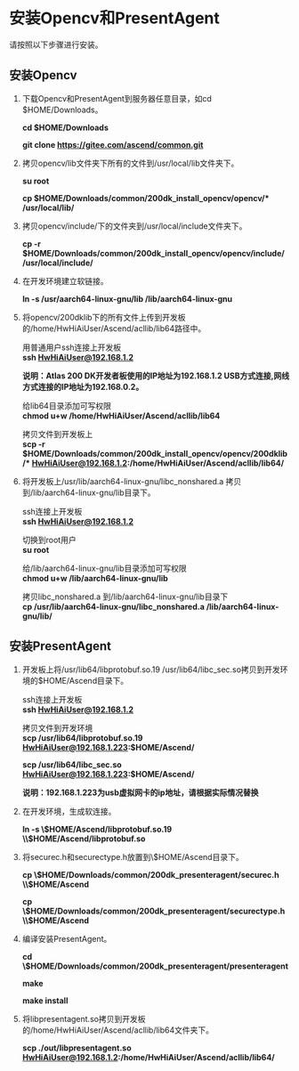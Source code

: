 # 安装Opencv和PresentAgent<a name="ZH-CN_TOPIC_0228768065"></a>

请按照以下步骤进行安装。

## 安装Opencv

1.  下载Opencv和PresentAgent到服务器任意目录，如cd $HOME/Downloads。  

    **cd $HOME/Downloads**  

    **git clone https://gitee.com/ascend/common.git**  

2.  拷贝opencv/lib文件夹下所有的文件到/usr/local/lib文件夹下。  

    **su root**

    **cp $HOME/Downloads/common/200dk_install_opencv/opencv/\* /usr/local/lib/**

3.  拷贝opencv/include/下的文件夹到/usr/local/include文件夹下。  

    **cp -r $HOME/Downloads/common/200dk_install_opencv/opencv/include/ /usr/local/include/**    

4.  在开发环境建立软链接。  

    **ln -s /usr/aarch64-linux-gnu/lib /lib/aarch64-linux-gnu**
  
5.  将opencv/200dklib下的所有文件上传到开发板的/home/HwHiAiUser/Ascend/acllib/lib64路径中。  

    用普通用户ssh连接上开发板  
    **ssh HwHiAiUser@192.168.1.2**  

    **说明：Atlas 200 DK开发者板使用的IP地址为192.168.1.2 USB方式连接,网线方式连接的IP地址为192.168.0.2。**

    给lib64目录添加可写权限  
    **chmod u+w /home/HwHiAiUser/Ascend/acllib/lib64** 
 
    拷贝文件到开发板上  
    **scp -r $HOME/Downloads/common/200dk_install_opencv/opencv/200dklib/\* HwHiAiUser@192.168.1.2:/home/HwHiAiUser/Ascend/acllib/lib64/**  

6.  将开发板上/usr/lib/aarch64-linux-gnu/libc_nonshared.a 拷贝到/lib/aarch64-linux-gnu/lib目录下。  
    
    ssh连接上开发板  
    **ssh HwHiAiUser@192.168.1.2**

    切换到root用户  
    **su root**  

    给/lib/aarch64-linux-gnu/lib目录添加可写权限  
    **chmod u+w /lib/aarch64-linux-gnu/lib**  

    拷贝libc_nonshared.a 到/lib/aarch64-linux-gnu/lib目录下   
    **cp /usr/lib/aarch64-linux-gnu/libc_nonshared.a /lib/aarch64-linux-gnu/lib/**
    
## 安装PresentAgent  

1.  开发板上将/usr/lib64/libprotobuf.so.19 /usr/lib64/libc_sec.so拷贝到开发环境的$HOME/Ascend目录下。  
 
    ssh连接上开发板  
    **ssh HwHiAiUser@192.168.1.2** 

    拷贝文件到开发环境  
    **scp /usr/lib64/libprotobuf.so.19 HwHiAiUser@192.168.1.223:$HOME/Ascend/**   
 
    **scp /usr/lib64/libc_sec.so HwHiAiUser@192.168.1.223:$HOME/Ascend/**  

    **说明：192.168.1.223为usb虚拟网卡的ip地址，请根据实际情况替换**

2.  在开发环境，生成软连接。   

    **ln -s \\$HOME/Ascend/libprotobuf.so.19 \\$HOME/Ascend/libprotobuf.so**   

3.  将securec.h和securectype.h放置到\\$HOME/Ascend目录下。
  
    **cp \\$HOME/Downloads/common/200dk_presenteragent/securec.h \\$HOME/Ascend** 
 
    **cp \\$HOME/Downloads/common/200dk_presenteragent/securectype.h \\$HOME/Ascend**

4.  编译安装PresentAgent。  

    **cd \\$HOME/Downloads/common/200dk_presenteragent/presenteragent**  

    **make**  

    **make install**

5.  将libpresentagent.so拷贝到开发板的/home/HwHiAiUser/Ascend/acllib/lib64文件夹下。  
    
    **scp ./out/libpresentagent.so HwHiAiUser@192.168.1.2:/home/HwHiAiUser/Ascend/acllib/lib64/**
   